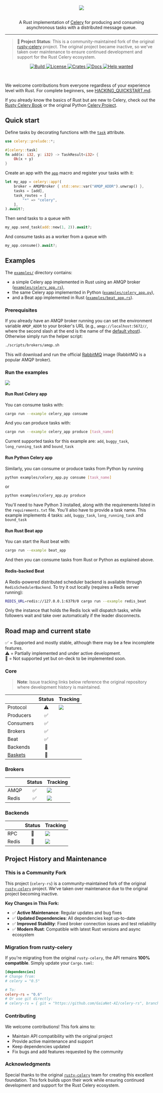 <div align="center">
    <br>
    <img src="img/rusty-celery-logo-transparent.png"/>
    <br>
    <br>
    <p>
    A Rust implementation of <a href="https://github.com/celery/celery">Celery</a> for producing and consuming asynchronous tasks with a distributed message queue.
    </p>
    <hr/>
</div>

> **📢 Project Status**: This is a community-maintained fork of the original [rusty-celery](https://github.com/rusty-celery/rusty-celery) project. The original project became inactive, so we've taken over maintenance to ensure continued development and support for the Rust Celery ecosystem.

<p align="center">
    <a href="https://github.com/GaiaNet-AI/celery-rs/actions/workflows/ci.yml">
        <img alt="Build" src="https://github.com/GaiaNet-AI/celery-rs/actions/workflows/ci.yml/badge.svg?branch=main">
    </a>
    <a href="https://github.com/GaiaNet-AI/celery-rs/blob/main/LICENSE">
        <img alt="License" src="https://img.shields.io/github/license/GaiaNet-AI/celery-rs.svg?color=blue&cachedrop">
    </a>
    <a href="https://crates.io/crates/celery-rs">
        <img alt="Crates" src="https://img.shields.io/crates/v/celery-rs.svg?color=blue">
    </a>
    <a href="https://docs.rs/celery-rs/">
        <img alt="Docs" src="https://img.shields.io/badge/docs.rs-API%20docs-blue">
    </a>
    <a href="https://github.com/GaiaNet-AI/celery-rs/issues?q=is%3Aissue+is%3Aopen+label%3A%22help%20wanted%22">
        <img alt="Help wanted" src="https://img.shields.io/github/issues/GaiaNet-AI/celery-rs/help%20wanted?label=Help%20Wanted">
    </a>
</p>
<br/>


We welcome contributions from everyone regardless of your experience level with Rust. For complete beginners, see [HACKING_QUICKSTART.md](https://github.com/GaiaNet-AI/celery-rs/blob/main/HACKING_QUICKSTART.md).

If you already know the basics of Rust but are new to Celery, check out the [Rusty Celery Book](https://rusty-celery.github.io/) or the original Python [Celery Project](http://www.celeryproject.org/).

## Quick start

Define tasks by decorating functions with the [`task`](https://docs.rs/celery-rs/*/celery/attr.task.html) attribute.

```rust
use celery::prelude::*;

#[celery::task]
fn add(x: i32, y: i32) -> TaskResult<i32> {
    Ok(x + y)
}
```

Create an app with the [`app`](https://docs.rs/celery-rs/*/celery/macro.app.html) macro
and register your tasks with it:

```rust
let my_app = celery::app!(
    broker = AMQPBroker { std::env::var("AMQP_ADDR").unwrap() },
    tasks = [add],
    task_routes = [
        "*" => "celery",
    ],
).await?;
```

Then send tasks to a queue with

```rust
my_app.send_task(add::new(1, 2)).await?;
```

And consume tasks as a worker from a queue with

```rust
my_app.consume().await?;
```

## Examples

The [`examples/`](https://github.com/GaiaNet-AI/celery-rs/tree/main/examples) directory contains:

- a simple Celery app implemented in Rust using an AMQP broker ([`examples/celery_app.rs`](https://github.com/GaiaNet-AI/celery-rs/blob/main/examples/celery_app.rs)),
- the same Celery app implemented in Python ([`examples/celery_app.py`](https://github.com/GaiaNet-AI/celery-rs/blob/main/examples/celery_app.py)),
- and a Beat app implemented in Rust ([`examples/beat_app.rs`](https://github.com/GaiaNet-AI/celery-rs/blob/main/examples/beat_app.rs)).

### Prerequisites

If you already have an AMQP broker running you can set the environment variable `AMQP_ADDR` to your broker's URL (e.g., `amqp://localhost:5672//`, where
the second slash at the end is the name of the [default vhost](https://www.rabbitmq.com/access-control.html#default-state)).
Otherwise simply run the helper script:

```bash
./scripts/brokers/amqp.sh
```

This will download and run the official [RabbitMQ](https://www.rabbitmq.com/) image (RabbitMQ is a popular AMQP broker).

### Run the examples

![](./img/demo.gif)

#### Run Rust Celery app

You can consume tasks with:

```bash
cargo run --example celery_app consume
```

And you can produce tasks with:

```bash
cargo run --example celery_app produce [task_name]
```

Current supported tasks for this example are: `add`, `buggy_task`, `long_running_task` and `bound_task`

#### Run Python Celery app

Similarly, you can consume or produce tasks from Python by running


```bash
python examples/celery_app.py consume [task_name]
```

or

```bash
python examples/celery_app.py produce
```

You'll need to have Python 3 installed, along with the requirements listed in the `requirements.txt` file.  You'll also have to provide a task name. This example implements 4 tasks: `add`, `buggy_task`, `long_running_task` and `bound_task`

#### Run Rust Beat app

You can start the Rust beat with:

```bash
cargo run --example beat_app
```

And then you can consume tasks from Rust or Python as explained above.

#### Redis-backed Beat

A Redis-powered distributed scheduler backend is available through `RedisSchedulerBackend`.
To try it out locally (requires a Redis server running):

```bash
REDIS_URL=redis://127.0.0.1:6379/0 cargo run --example redis_beat
```

Only the instance that holds the Redis lock will dispatch tasks, while followers wait and
take over automatically if the leader disconnects.

## Road map and current state

✅ = Supported and mostly stable, although there may be a few incomplete features.<br/>
⚠️ = Partially implemented and under active development.<br/>
🔴 = Not supported yet but on-deck to be implemented soon.

### Core

> **Note**: Issue tracking links below reference the original repository where development history is maintained.

|                  | Status  | Tracking  |
| ---------------- |:-------:| --------- |
| Protocol         | ⚠️      | [![](https://img.shields.io/github/issues/rusty-celery/rusty-celery/Protocol%20Feature?label=Issues)](https://github.com/rusty-celery/rusty-celery/issues?q=is%3Aissue+label%3A%22Protocol+Feature%22+is%3Aopen) |
| Producers        | ✅      | |
| Consumers        | ✅      | |
| Brokers          | ✅      | |
| Beat             | ✅      | |
| Backends         | 🔴      | |
| [Baskets](https://github.com/rusty-celery/rusty-celery/issues/53) | 🔴      | |

### Brokers

|       | Status | Tracking |
| ----- |:------:| -------- |
| AMQP  | ✅     | [![](https://img.shields.io/github/issues/rusty-celery/rusty-celery/Broker%3A%20AMQP?label=Issues)](https://github.com/rusty-celery/rusty-celery/labels/Broker%3A%20AMQP) |
| Redis | ✅     | [![](https://img.shields.io/github/issues/rusty-celery/rusty-celery/Broker%3A%20Redis?label=Issues)](https://github.com/rusty-celery/rusty-celery/labels/Broker%3A%20Redis) |

### Backends

|             | Status | Tracking |
| ----------- |:------:| -------- |
| RPC         | 🔴     | [![](https://img.shields.io/github/issues/rusty-celery/rusty-celery/Backend%3A%20RPC?label=Issues)](https://github.com/rusty-celery/rusty-celery/labels/Backend%3A%20RPC) |
| Redis       | 🔴     | [![](https://img.shields.io/github/issues/rusty-celery/rusty-celery/Backend%3A%20Redis?label=Issues)](https://github.com/rusty-celery/rusty-celery/labels/Backend%3A%20Redis) |

## Project History and Maintenance

### This is a Community Fork

This project (`celery-rs`) is a community-maintained fork of the original [`rusty-celery`](https://github.com/rusty-celery/rusty-celery) project. We've taken over maintenance due to the original project becoming inactive.

**Key Changes in This Fork:**
- ✅ **Active Maintenance**: Regular updates and bug fixes
- ✅ **Updated Dependencies**: All dependencies kept up-to-date
- ✅ **Improved Stability**: Fixed broker connection issues and test reliability
- ✅ **Modern Rust**: Compatible with latest Rust versions and async ecosystem

### Migration from rusty-celery

If you're migrating from the original `rusty-celery`, the API remains **100% compatible**. Simply update your `Cargo.toml`:

```toml
[dependencies]
# Change from:
# celery = "0.5"

# To:
celery-rs = "0.6"
# Or use git directly:
# celery-rs = { git = "https://github.com/GaiaNet-AI/celery-rs", branch = "main" }
```

### Contributing

We welcome contributions! This fork aims to:
- Maintain API compatibility with the original project
- Provide active maintenance and support
- Keep dependencies updated
- Fix bugs and add features requested by the community

### Acknowledgments

Special thanks to the original [`rusty-celery`](https://github.com/rusty-celery/rusty-celery) team for creating this excellent foundation. This fork builds upon their work while ensuring continued development and support for the Rust Celery ecosystem.
